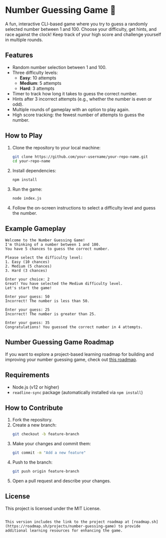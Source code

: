
# Number Guessing Game 🎯

A fun, interactive CLI-based game where you try to guess a randomly selected number between 1 and 100. Choose your difficulty, get hints, and race against the clock! Keep track of your high score and challenge yourself in multiple rounds.

## Features
- Random number selection between 1 and 100.
- Three difficulty levels:
  - **Easy**: 10 attempts
  - **Medium**: 5 attempts
  - **Hard**: 3 attempts
- Timer to track how long it takes to guess the correct number.
- Hints after 3 incorrect attempts (e.g., whether the number is even or odd).
- Multiple rounds of gameplay with an option to play again.
- High score tracking: the fewest number of attempts to guess the number.

## How to Play
1. Clone the repository to your local machine:
   ```bash
   git clone https://github.com/your-username/your-repo-name.git
   cd your-repo-name
   ```
2. Install dependencies:
   ```bash
   npm install
   ```
3. Run the game:
   ```bash
   node index.js
   ```
4. Follow the on-screen instructions to select a difficulty level and guess the number.

## Example Gameplay
```
Welcome to the Number Guessing Game!
I'm thinking of a number between 1 and 100.
You have 5 chances to guess the correct number.

Please select the difficulty level:
1. Easy (10 chances)
2. Medium (5 chances)
3. Hard (3 chances)

Enter your choice: 2
Great! You have selected the Medium difficulty level.
Let's start the game!

Enter your guess: 50
Incorrect! The number is less than 50.

Enter your guess: 25
Incorrect! The number is greater than 25.

Enter your guess: 35
Congratulations! You guessed the correct number in 4 attempts.
```

## Number Guessing Game Roadmap
If you want to explore a project-based learning roadmap for building and improving your number guessing game, check out [this roadmap](https://roadmap.sh/projects/number-guessing-game).

## Requirements
- Node.js (v12 or higher)
- `readline-sync` package (automatically installed via `npm install`)

## How to Contribute
1. Fork the repository.
2. Create a new branch:
   ```bash
   git checkout -b feature-branch
   ```
3. Make your changes and commit them:
   ```bash
   git commit -m "Add a new feature"
   ```
4. Push to the branch:
   ```bash
   git push origin feature-branch
   ```
5. Open a pull request and describe your changes.

## License
This project is licensed under the MIT License.
```

This version includes the link to the project roadmap at [roadmap.sh](https://roadmap.sh/projects/number-guessing-game) to provide additional learning resources for enhancing the game.
